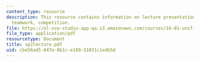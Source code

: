```yaml
---
content_type: resource
description: This resource contains information on lecture presentation on requirements,
  teamwork, competition.
file: https://ol-ocw-studio-app-qa.s3.amazonaws.com/courses/16-01-unified-engineering-i-ii-iii-iv-fall-2005-spring-2006/cbe56ad5047e0b1ce18951031c1edb5d_sp2lecture.pdf
file_type: application/pdf
resourcetype: Document
title: sp2lecture.pdf
uid: cbe56ad5-047e-0b1c-e189-51031c1edb5d
---
```

